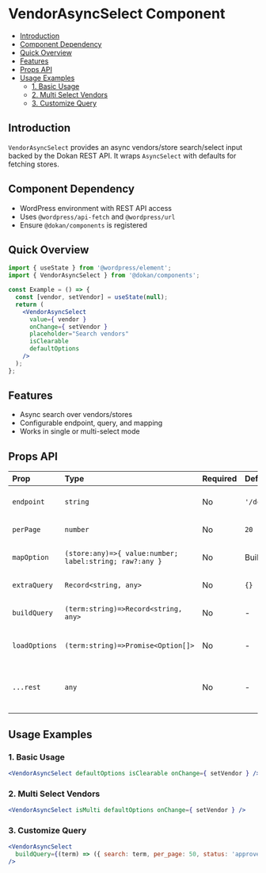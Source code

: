 # VendorAsyncSelect Component

- [Introduction](#introduction)
- [Component Dependency](#component-dependency)
- [Quick Overview](#quick-overview)
- [Features](#features)
- [Props API](#props-api)
- [Usage Examples](#usage-examples)
  - [1. Basic Usage](#1-basic-usage)
  - [2. Multi Select Vendors](#2-multi-select-vendors)
  - [3. Customize Query](#3-customize-query)

## Introduction

`VendorAsyncSelect` provides an async vendors/store search/select input backed by the Dokan REST API. It wraps `AsyncSelect` with defaults for fetching stores.

## Component Dependency

- WordPress environment with REST API access
- Uses `@wordpress/api-fetch` and `@wordpress/url`
- Ensure `@dokan/components` is registered

## Quick Overview

```jsx
import { useState } from '@wordpress/element';
import { VendorAsyncSelect } from '@dokan/components';

const Example = () => {
  const [vendor, setVendor] = useState(null);
  return (
    <VendorAsyncSelect
      value={ vendor }
      onChange={ setVendor }
      placeholder="Search vendors"
      isClearable
      defaultOptions
    />
  );
};
```

## Features

- Async search over vendors/stores
- Configurable endpoint, query, and mapping
- Works in single or multi-select mode

## Props API

| Prop | Type | Required | Default | Description |
| :--- | :--- | :--- | :--- | :--- |
| `endpoint` | `string` | No | `'/dokan/v1/stores'` | REST route to fetch stores. |
| `perPage` | `number` | No | `20` | Items per page. |
| `mapOption` | `(store:any)=>{ value:number; label:string; raw?:any }` | No | Built-in | Convert store to option. |
| `extraQuery` | `Record<string, any>` | No | `{}` | Additional query args. |
| `buildQuery` | `(term:string)=>Record<string, any>` | No | - | Override query builder. |
| `loadOptions` | `(term:string)=>Promise<Option[]>` | No | - | Override loader entirely. |
| `...rest` | `any` | No | - | Any `AsyncSelect` prop (e.g. `isMulti`, `leftIcon`). |

## Usage Examples

### 1. Basic Usage

```jsx
<VendorAsyncSelect defaultOptions isClearable onChange={ setVendor } />
```

### 2. Multi Select Vendors

```jsx
<VendorAsyncSelect isMulti defaultOptions onChange={ setVendor } />
```

### 3. Customize Query

```jsx
<VendorAsyncSelect
  buildQuery={(term) => ({ search: term, per_page: 50, status: 'approved' })}
/>
```
